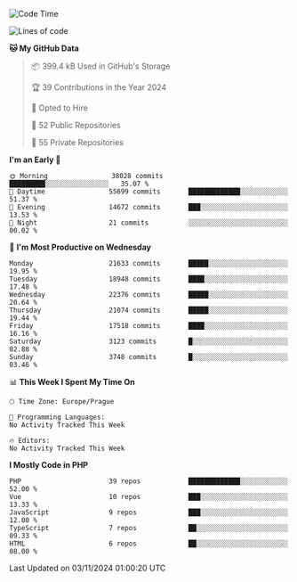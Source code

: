 <!--START_SECTION:waka-->
![Code Time](http://img.shields.io/badge/Code%20Time-1%2C583%20hrs%2058%20mins-blue)

![Lines of code](https://img.shields.io/badge/From%20Hello%20World%20I%27ve%20Written-34.1%20million%20lines%20of%20code-blue)

**🐱 My GitHub Data** 

> 📦 399.4 kB Used in GitHub's Storage 
 > 
> 🏆 39 Contributions in the Year 2024
 > 
> 💼 Opted to Hire
 > 
> 📜 52 Public Repositories 
 > 
> 🔑 55 Private Repositories 
 > 
**I'm an Early 🐤** 

```text
🌞 Morning                38028 commits       █████████░░░░░░░░░░░░░░░░   35.07 % 
🌆 Daytime                55699 commits       █████████████░░░░░░░░░░░░   51.37 % 
🌃 Evening                14672 commits       ███░░░░░░░░░░░░░░░░░░░░░░   13.53 % 
🌙 Night                  21 commits          ░░░░░░░░░░░░░░░░░░░░░░░░░   00.02 % 
```
📅 **I'm Most Productive on Wednesday** 

```text
Monday                   21633 commits       █████░░░░░░░░░░░░░░░░░░░░   19.95 % 
Tuesday                  18948 commits       ████░░░░░░░░░░░░░░░░░░░░░   17.48 % 
Wednesday                22376 commits       █████░░░░░░░░░░░░░░░░░░░░   20.64 % 
Thursday                 21074 commits       █████░░░░░░░░░░░░░░░░░░░░   19.44 % 
Friday                   17518 commits       ████░░░░░░░░░░░░░░░░░░░░░   16.16 % 
Saturday                 3123 commits        █░░░░░░░░░░░░░░░░░░░░░░░░   02.88 % 
Sunday                   3748 commits        █░░░░░░░░░░░░░░░░░░░░░░░░   03.46 % 
```


📊 **This Week I Spent My Time On** 

```text
🕑︎ Time Zone: Europe/Prague

💬 Programming Languages: 
No Activity Tracked This Week

🔥 Editors: 
No Activity Tracked This Week
```

**I Mostly Code in PHP** 

```text
PHP                      39 repos            █████████████░░░░░░░░░░░░   52.00 % 
Vue                      10 repos            ███░░░░░░░░░░░░░░░░░░░░░░   13.33 % 
JavaScript               9 repos             ███░░░░░░░░░░░░░░░░░░░░░░   12.00 % 
TypeScript               7 repos             ██░░░░░░░░░░░░░░░░░░░░░░░   09.33 % 
HTML                     6 repos             ██░░░░░░░░░░░░░░░░░░░░░░░   08.00 % 
```




 Last Updated on 03/11/2024 01:00:20 UTC
<!--END_SECTION:waka-->
<!--
**AlexKratky/AlexKratky** is a ✨ _special_ ✨ repository because its `README.md` (this file) appears on your GitHub profile.

Here are some ideas to get you started:

- 🔭 I’m currently working on ...
- 🌱 I’m currently learning ...
- 👯 I’m looking to collaborate on ...
- 🤔 I’m looking for help with ...
- 💬 Ask me about ...
- 📫 How to reach me: ...
- 😄 Pronouns: ...
- ⚡ Fun fact: ...
-->
